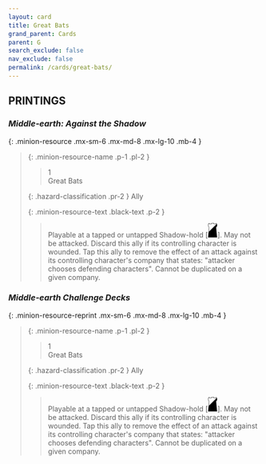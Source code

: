 ```yaml
---
layout: card
title: Great Bats
grand_parent: Cards
parent: G
search_exclude: false
nav_exclude: false
permalink: /cards/great-bats/
---
```


## PRINTINGS


### _Middle-earth: Against the Shadow_

{: .minion-resource .mx-sm-6 .mx-md-8 .mx-lg-10 .mb-4 }
> {: .minion-resource-name .p-1 .pl-2 }
> > <div class="hazard-mp">1</div>
> > <div class="card-name">Great Bats</div>
>
> {: .hazard-classification .pr-2 }
> Ally
>
> {: .minion-resource-text .black-text .p-2 }
> > Playable at a tapped or untapped Shadow-hold \[![](/assets/images/shadow-hold.svg)]. May not be attacked. Discard this ally if its controlling character is wounded. Tap this ally to remove the effect of an attack against its controlling character's company that states: "attacker chooses defending characters". Cannot be duplicated on a given company. 
> 

### _Middle-earth Challenge Decks_

{: .minion-resource-reprint .mx-sm-6 .mx-md-8 .mx-lg-10 .mb-4 }
> {: .minion-resource-name .p-1 .pl-2 }
> > <div class="hazard-mp">1</div>
> > <div class="card-name">Great Bats</div>
>
> {: .hazard-classification .pr-2 }
> Ally
>
> {: .minion-resource-text .black-text .p-2 }
> > Playable at a tapped or untapped Shadow-hold \[![](/assets/images/shadow-hold.svg)]. May not be attacked. Discard this ally if its controlling character is wounded. Tap this ally to remove the effect of an attack against its controlling character's company that states: "attacker chooses defending characters". Cannot be duplicated on a given company. 
> 
